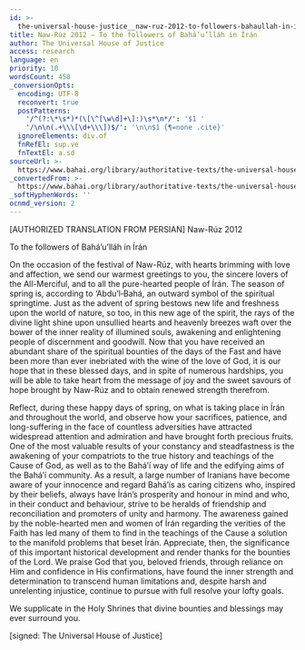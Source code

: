 ```yaml
---
id: >-
  the-universal-house-justice__naw-ruz-2012-to-followers-bahaullah-in-iran__3250514844__en
title: Naw-Rúz 2012 – To the followers of Bahá’u’lláh in Írán
author: The Universal House of Justice
access: research
language: en
priority: 10
wordsCount: 458
_conversionOpts:
  encoding: UTF-8
  reconvert: true
  postPatterns:
    '/^(?:\*\s*)*(\[\^[\w\d]+\]:)\s*\n*/': '$1 '
    '/\n\n(.+\\\[\d+\\\])$/': '\n\n$1 {¶=none .cite}'
  ignoreElements: div.of
  fnRefEl: sup.ve
  fnTextEl: a.sd
sourceUrl: >-
  https://www.bahai.org/library/authoritative-texts/the-universal-house-of-justice/messages/20120321_001/20120321_001.xhtml
_convertedFrom: >-
  https://www.bahai.org/library/authoritative-texts/the-universal-house-of-justice/messages/20120321_001/20120321_001.xhtml
_softHyphenWords: ''
ocnmd_version: 2
---
```

\[AUTHORIZED TRANSLATION FROM PERSIAN\]
Naw-Rúz 2012

To the followers of Bahá’u’lláh in Írán

On the occasion of the festival of Naw-Rúz, with hearts brimming with love and affection, we send our warmest greetings to you, the sincere lovers of the All-Merciful, and to all the pure-hearted people of Írán. The season of spring is, according to ‘Abdu’l‑Bahá, an outward symbol of the spiritual springtime. Just as the advent of spring bestows new life and freshness upon the world of nature, so too, in this new age of the spirit, the rays of the divine light shine upon unsullied hearts and heavenly breezes waft over the bower of the inner reality of illumined souls, awakening and enlightening people of discernment and goodwill. Now that you have received an abundant share of the spiritual bounties of the days of the Fast and have been more than ever inebriated with the wine of the love of God, it is our hope that in these blessed days, and in spite of numerous hardships, you will be able to take heart from the message of joy and the sweet savours of hope brought by Naw-Rúz and to obtain renewed strength therefrom.

Reflect, during these happy days of spring, on what is taking place in Írán and throughout the world, and observe how your sacrifices, patience, and long-suffering in the face of countless adversities have attracted widespread attention and admiration and have brought forth precious fruits. One of the most valuable results of your constancy and steadfastness is the awakening of your compatriots to the true history and teachings of the Cause of God, as well as to the Bahá’í way of life and the edifying aims of the Bahá’í community. As a result, a large number of Iranians have become aware of your innocence and regard Bahá’ís as caring citizens who, inspired by their beliefs, always have Írán’s prosperity and honour in mind and who, in their conduct and behaviour, strive to be heralds of friendship and reconciliation and promoters of unity and harmony. The awareness gained by the noble-hearted men and women of Írán regarding the verities of the Faith has led many of them to find in the teachings of the Cause a solution to the manifold problems that beset Írán. Appreciate, then, the significance of this important historical development and render thanks for the bounties of the Lord. We praise God that you, beloved friends, through reliance on Him and confidence in His confirmations, have found the inner strength and determination to transcend human limitations and, despite harsh and unrelenting injustice, continue to pursue with full resolve your lofty goals.

We supplicate in the Holy Shrines that divine bounties and blessings may ever surround you.

\[signed: The Universal House of Justice\]
